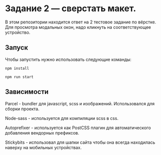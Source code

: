 # Задание 2 — сверстать макет.

В этом репозитории находится ответ на 2 тестовое задание по вёрстке. Для просмотра модальных окон, надо кликнуть на соответствующее устройство.

## Запуск

Чтобы запустить нужно использовать следующие команды:

`npm install`

`npm run start`

## Зависимости

Parcel - bundler для javascript, scss и изображений. Использовался для сборки проекта.

Node-sass - используется для компиляции scss в css.

Autoprefixer - используется как PostCSS плагин для автоматического добавления вендорных префиксов.

Stickybits - использовал для шапки сайта чтобы она всегда находилась наверху на мобильных устройствах.
